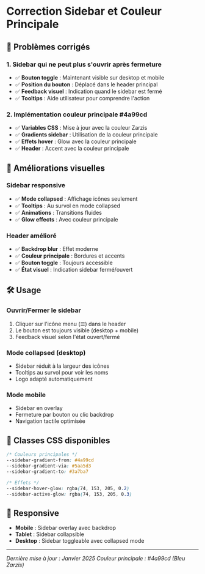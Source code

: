 # Correction Sidebar et Couleur Principale

## 🔧 Problèmes corrigés

### 1. **Sidebar qui ne peut plus s'ouvrir après fermeture**
- ✅ **Bouton toggle** : Maintenant visible sur desktop et mobile
- ✅ **Position du bouton** : Déplacé dans le header principal
- ✅ **Feedback visuel** : Indication quand le sidebar est fermé
- ✅ **Tooltips** : Aide utilisateur pour comprendre l'action

### 2. **Implémentation couleur principale #4a99cd**
- ✅ **Variables CSS** : Mise à jour avec la couleur Zarzis
- ✅ **Gradients sidebar** : Utilisation de la couleur principale
- ✅ **Effets hover** : Glow avec la couleur principale
- ✅ **Header** : Accent avec la couleur principale

## 🎨 Améliorations visuelles

### **Sidebar responsive**
- ✅ **Mode collapsed** : Affichage icônes seulement
- ✅ **Tooltips** : Au survol en mode collapsed
- ✅ **Animations** : Transitions fluides
- ✅ **Glow effects** : Avec couleur principale

### **Header amélioré**
- ✅ **Backdrop blur** : Effet moderne
- ✅ **Couleur principale** : Bordures et accents
- ✅ **Bouton toggle** : Toujours accessible
- ✅ **État visuel** : Indication sidebar fermé/ouvert

## 🛠️ Usage

### **Ouvrir/Fermer le sidebar**
1. Cliquer sur l'icône menu (☰) dans le header
2. Le bouton est toujours visible (desktop + mobile)
3. Feedback visuel selon l'état ouvert/fermé

### **Mode collapsed (desktop)**
- Sidebar réduit à la largeur des icônes
- Tooltips au survol pour voir les noms
- Logo adapté automatiquement

### **Mode mobile**
- Sidebar en overlay
- Fermeture par bouton ou clic backdrop
- Navigation tactile optimisée

## 🎯 Classes CSS disponibles

```css
/* Couleurs principales */
--sidebar-gradient-from: #4a99cd
--sidebar-gradient-via: #5aa5d3  
--sidebar-gradient-to: #3a7ba7

/* Effets */
--sidebar-hover-glow: rgba(74, 153, 205, 0.2)
--sidebar-active-glow: rgba(74, 153, 205, 0.3)
```

## 📱 Responsive

- **Mobile** : Sidebar overlay avec backdrop
- **Tablet** : Sidebar collapsible
- **Desktop** : Sidebar toggleable avec collapsed mode

---

*Dernière mise à jour : Janvier 2025*
*Couleur principale : #4a99cd (Bleu Zarzis)*

